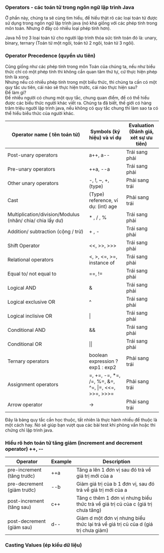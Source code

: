 ### Operators - các toán tử trong ngôn ngữ lập trình Java
Ở phần này, chúng ta sẽ cùng tìm hiểu, để hiểu thật rõ các loại toán tử được sử dụng trong ngôn ngữ lập trình java (nó khá giống với các phép tính trong môn toán. Nhưng ở đây có nhiều loại phép tính hơn).

Java hỗ trợ 3 loại toán tử cho người lập trình thỏa sức tính toán đó là: unary, binary, ternary (Toán tử một ngôi, toán tử 2 ngôi, toán tử 3 ngôi).

### Operator Precedence (quyền ưu tiên)
Cũng giống như các phép tính trong môn Toán của chúng ta, nếu như biểu thức chỉ có một phép tính thì không cần quan tâm thứ tự, cứ thực hiện phép tính là xong.    
Nhưng nếu có nhiều phép tính trong một biểu thức, thì chúng ta cần có một quy tắc ưu tiên, cái nào sẽ thực hiện trước, cái nào thực hiện sau?     
Để làm gì?     
Để nhiều người có chung một quy tắc, chung quan điểm, để có thể hiểu được các biểu thức người khác viết ra.
Chúng ta đã biết, thế giới có hàng trăm triệu người lập trình java, nếu không có quy tắc chung thì làm sao ta có thể hiểu biểu thức của người khác.

| Operator name ( tên toán tử)                              | Symbols (ký hiệu) và ví dụ                         | Evaluation (Đánh giá, xét sự ưu tiên) |
|-----------------------------------------------------------|----------------------------------------------------|---------------------------------------|
| Post-unary operators                                      | a++,  a--                                          | Trái sang phải                        |
| Pre-unary operators                                       | ++a, --a                                           | Trái sang phải                        |
| Other unary operators                                     | -, !, ~, +, (type)                                 | Phải sang trái                        |
| Cast                                                      | (Type) reference, ví dụ: (int) age                 | Phải sang trái                        |
| Multiplication/division/Modulus (nhân/ chia/ chia lấy dư) | * , / , %                                          | Trái sang phải                        |
| Addition/ subtraction (cộng / trừ)                        | + , -                                              | Trái sang phải                        |
| Shift Operator                                            | <<, >>, >>>                                        | Trái sang phải                        |
| Relational operators                                      | <, >, <=, >=, instance of                          | Trái sang phải                        |
| Equal to/ not equal to                                    | ==, !=                                             | Trái sang phải                        |
| Logical AND                                               | &                                                  | Trái sang phải                        |
| Logical exclusive OR                                      | ^                                                  | Trái sang phải                        |
| Logical inclisive OR                                      | \|                                                 | Trái sang phải                        |
| Conditional AND                                           | &&                                                 | Trái sang phải                        |
| Conditional OR                                            | \|\|                                               | Trái sang phải                        |
| Ternary operators                                         | boolean expression ? exp1 : exp2                   | Phải sang trái                        |
| Assignment operators                                      | =, +=, -=, *=, /=, %=, &=, ^=, \|=, <<=, >>=, >>>= | Phải sang trái                        |
| Arrow operator                                            | ->                                                 | Phải sang trái                        |
Đây là bảng quy tắc cần học thuộc, tất nhiên là thực hành nhiều để thuộc là một cách hay. Nó sẽ giúp bạn vượt qua các bài test khi phỏng vấn hoặc thi chứng chỉ lập trình java.   

### Hiểu rõ hơn toán tử tăng giảm (increment and decrement operator) ++, --    
| Operator                   | Example | Description                                                                       |
|----------------------------|---------|-----------------------------------------------------------------------------------|
| pre-increment (tăng trước) | ++a     | Tăng a lên 1 đơn vị sau đó trả về giá trị mới của a                               |
| pre-decrement (giảm trước) | --b     | Giảm giá trị của b 1 đơn vị, sau đó trả về giá trị mới của a                      |
| post-increment (tăng sau)  | c++     | Tăng c thêm 1 đơn vị nhưng biểu thức trả về giá trị cũ của c (giá trị chưa tăng)  |
| post-decrement (giảm sau)  | d--     | Giảm d một đơn vị nhưng biểu thức lại trả về giá trị cũ của d (giá trị chưa giảm) |
### Casting Values (ép kiểu dữ liệu)